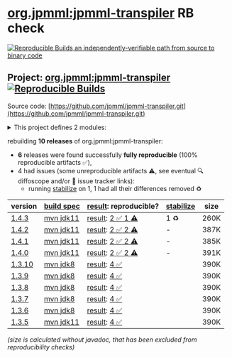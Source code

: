 [org.jpmml:jpmml-transpiler](https://central.sonatype.com/artifact/org.jpmml/jpmml-transpiler/versions) RB check
=======

[![Reproducible Builds](https://reproducible-builds.org/images/logos/rb.svg) an independently-verifiable path from source to binary code](https://reproducible-builds.org/)

## Project: [org.jpmml:jpmml-transpiler](https://central.sonatype.com/artifact/org.jpmml/jpmml-transpiler/versions) [![Reproducible Builds](https://img.shields.io/endpoint?url=https://raw.githubusercontent.com/jvm-repo-rebuild/reproducible-central/master/content/org/jpmml/jpmml-transpiler/badge.json)](https://github.com/jvm-repo-rebuild/reproducible-central/blob/master/content/org/jpmml/jpmml-transpiler/README.md)

Source code: [https://github.com/jpmml/jpmml-transpiler.git](https://github.com/jpmml/jpmml-transpiler.git)

<details><summary>This project defines 2 modules:</summary>

* [org.jpmml:jpmml-transpiler](https://central.sonatype.com/artifact/org.jpmml/jpmml-transpiler/overview)
* [org.jpmml:pmml-transpiler](https://central.sonatype.com/artifact/org.jpmml/pmml-transpiler/overview)
</details>

rebuilding **10 releases** of org.jpmml:jpmml-transpiler:
- **6** releases were found successfully **fully reproducible** (100% reproducible artifacts :white_check_mark:),
- 4 had issues (some unreproducible artifacts :warning:, see eventual :mag: diffoscope and/or :memo: issue tracker links):
  - running [stabilize](doc/stabilize.md) on 1, 1 had all their differences removed :recycle:

| version | [build spec](/BUILDSPEC.md) | [result](https://reproducible-builds.org/docs/jvm/): reproducible? | [stabilize](https://github.com/google/oss-rebuild/blob/main/cmd/stabilize/README.md) | size |
| -- | --------- | ------ | ------ | -- |
| [1.4.3](https://central.sonatype.com/artifact/org.jpmml/jpmml-transpiler/1.4.3/pom) | [mvn jdk11](jpmml-transpiler-1.4.3.buildspec) | [result](jpmml-transpiler-1.4.3.buildinfo): [2 :white_check_mark:  1 :warning:](jpmml-transpiler-1.4.3.buildcompare) | 1 :recycle: | 260K |
| [1.4.2](https://central.sonatype.com/artifact/org.jpmml/jpmml-transpiler/1.4.2/pom) | [mvn jdk11](jpmml-transpiler-1.4.2.buildspec) | [result](jpmml-transpiler-1.4.2.buildinfo): [2 :white_check_mark:  2 :warning:](jpmml-transpiler-1.4.2.buildcompare) | - | 387K |
| [1.4.1](https://central.sonatype.com/artifact/org.jpmml/jpmml-transpiler/1.4.1/pom) | [mvn jdk11](jpmml-transpiler-1.4.1.buildspec) | [result](jpmml-transpiler-1.4.1.buildinfo): [2 :white_check_mark:  2 :warning:](jpmml-transpiler-1.4.1.buildcompare) | - | 385K |
| [1.4.0](https://central.sonatype.com/artifact/org.jpmml/jpmml-transpiler/1.4.0/pom) | [mvn jdk11](jpmml-transpiler-1.4.0.buildspec) | [result](jpmml-transpiler-1.4.0.buildinfo): [2 :white_check_mark:  2 :warning:](jpmml-transpiler-1.4.0.buildcompare) | - | 391K |
| [1.3.10](https://central.sonatype.com/artifact/org.jpmml/jpmml-transpiler/1.3.10/pom) | [mvn jdk8](jpmml-transpiler-1.3.10.buildspec) | [result](jpmml-transpiler-1.3.10.buildinfo): [4 :white_check_mark: ](jpmml-transpiler-1.3.10.buildcompare) | | 390K |
| [1.3.9](https://central.sonatype.com/artifact/org.jpmml/jpmml-transpiler/1.3.9/pom) | [mvn jdk8](jpmml-transpiler-1.3.9.buildspec) | [result](jpmml-transpiler-1.3.9.buildinfo): [4 :white_check_mark: ](jpmml-transpiler-1.3.9.buildcompare) | | 390K |
| [1.3.8](https://central.sonatype.com/artifact/org.jpmml/jpmml-transpiler/1.3.8/pom) | [mvn jdk8](jpmml-transpiler-1.3.8.buildspec) | [result](jpmml-transpiler-1.3.8.buildinfo): [4 :white_check_mark: ](jpmml-transpiler-1.3.8.buildcompare) | | 390K |
| [1.3.7](https://central.sonatype.com/artifact/org.jpmml/jpmml-transpiler/1.3.7/pom) | [mvn jdk8](jpmml-transpiler-1.3.7.buildspec) | [result](jpmml-transpiler-1.3.7.buildinfo): [4 :white_check_mark: ](jpmml-transpiler-1.3.7.buildcompare) | | 390K |
| [1.3.6](https://central.sonatype.com/artifact/org.jpmml/jpmml-transpiler/1.3.6/pom) | [mvn jdk8](jpmml-transpiler-1.3.6.buildspec) | [result](jpmml-transpiler-1.3.6.buildinfo): [4 :white_check_mark: ](jpmml-transpiler-1.3.6.buildcompare) | | 390K |
| [1.3.5](https://central.sonatype.com/artifact/org.jpmml/jpmml-transpiler/1.3.5/pom) | [mvn jdk11](jpmml-transpiler-1.3.5.buildspec) | [result](jpmml-transpiler-1.3.5.buildinfo): [4 :white_check_mark: ](jpmml-transpiler-1.3.5.buildcompare) | | 390K |

<i>(size is calculated without javadoc, that has been excluded from reproducibility checks)</i>
